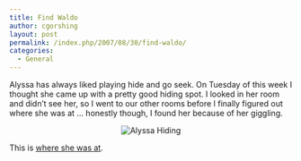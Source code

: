 ```yaml
---
title: Find Waldo
author: cgorshing
layout: post
permalink: /index.php/2007/08/30/find-waldo/
categories:
  - General
---
```

Alyssa has always liked playing hide and go seek. On Tuesday of this week I thought she came up with a pretty good hiding spot. I looked in her room and didn&#8217;t see her, so I went to our other rooms before I finally figured out where she was at &#8230; honestly though, I found her because of her giggling.

[][1][][1]</p> 

<p style="text-align: center">
  <img src="http://alyssa.gorshing.net/blog/wp-content/uploads/2007/08/dscf1413.thumbnail.JPG" alt="Alyssa Hiding" />
</p>

This is [where she was at][2].

</a>

 [1]: http://alyssa.gorshing.net/blog/wp-content/uploads/2007/08/dscf1413.JPG "Alyssa Hiding"
 [2]: http://alyssa.gorshing.net/blog/wp-content/uploads/2007/08/dscf1414.JPG "dscf1414.JPG"